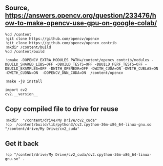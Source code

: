## Source, https://answers.opencv.org/question/233476/how-to-make-opencv-use-gpu-on-google-colab/

```
%cd /content
!git clone https://github.com/opencv/opencv
!git clone https://github.com/opencv/opencv_contrib
!mkdir /content/build
%cd /content/build
```

```
!cmake -DOPENCV_EXTRA_MODULES_PATH=/content/opencv_contrib/modules -DBUILD_SHARED_LIBS=OFF -DBUILD_TESTS=OFF -DBUILD_PERF_TESTS=OFF -DBUILD_EXAMPLES=OFF -DWITH_OPENEXR=OFF -DWITH_CUDA=ON -DWITH_CUBLAS=ON -DWITH_CUDNN=ON  -DOPENCV_DNN_CUDA=ON  /content/opencv
```

```
!make -j8 install
```

```
import cv2
cv2.__version__
```

## Copy compiled file to drive for reuse

```
!mkdir  "/content/drive/My Drive/cv2_cuda"
!cp  /content/build/lib/python3/cv2.cpython-36m-x86_64-linux-gnu.so   "/content/drive/My Drive/cv2_cuda"
```

## Get it back

```
!cp "/content/drive/My Drive/cv2_cuda/cv2.cpython-36m-x86_64-linux-gnu.so" .
```
